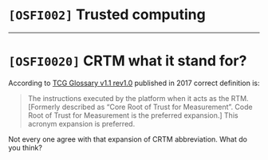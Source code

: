 # `[OSFI002]` Trusted computing

---

# `[OSFI0020]` CRTM what it stand for?

According to
[TCG Glossary v1.1 rev1.0](https://trustedcomputinggroup.org/wp-content/uploads/TCG-Glossary-V1.1-Rev-1.0.pdf)
published in 2017 correct definition is:

> The instructions executed by the platform when it acts as the RTM. [Formerly
> described as “Core Root of Trust for Measurement”. Code Root of
> Trust for Measurement is the preferred expansion.] This acronym expansion is
> preferred.

Not every one agree with that expansion of CRTM abbreviation. What do you think?

<!--

# `[OSFI0021]` Is AMD SKINIT implementatio a D-HRTM or D-CRTM?

TBD

-->
